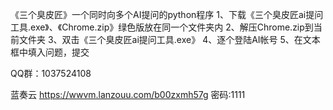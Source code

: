 《三个臭皮匠》一个同时向多个AI提问的python程序
1、下载《三个臭皮匠ai提问工具.exe》、《Chrome.zip》绿色版放在同一个文件夹内
2、解压Chrome.zip到当前文件夹
3、双击《三个臭皮匠ai提问工具.exe》
4、逐个登陆AI帐号
5、在文本框中填入问题，提交

QQ群：1037524108

蓝奏云
https://wwvm.lanzouu.com/b00zxmh57g
密码:1111
